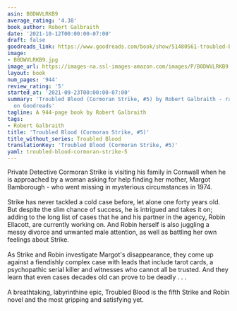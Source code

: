 ```yaml
---
asin: B0DWVLRKB9
average_rating: '4.38'
book_author: Robert Galbraith
date: '2021-10-12T00:00:00-07:00'
draft: false
goodreads_link: https://www.goodreads.com/book/show/51480561-troubled-blood
image:
- B0DWVLRKB9.jpg
image_url: https://images-na.ssl-images-amazon.com/images/P/B0DWVLRKB9.01._SCLZZZZZZZ.jpg
layout: book
num_pages: '944'
review_rating: '5'
started_at: '2021-09-23T00:00:00-07:00'
summary: 'Troubled Blood (Cormoran Strike, #5) by Robert Galbraith - rated 4.38/5
  on Goodreads'
tagline: A 944-page book by Robert Galbraith
tags:
- Robert Galbraith
title: 'Troubled Blood (Cormoran Strike, #5)'
title_without_series: Troubled Blood
translationKey: 'Troubled Blood (Cormoran Strike, #5)'
yaml: troubled-blood-cormoran-strike-5
---
```


Private Detective Cormoran Strike is visiting his family in Cornwall when he is approached by a woman asking for help finding her mother, Margot Bamborough - who went missing in mysterious circumstances in 1974.<br /><br />Strike has never tackled a cold case before, let alone one forty years old. But despite the slim chance of success, he is intrigued and takes it on; adding to the long list of cases that he and his partner in the agency, Robin Ellacott, are currently working on. And Robin herself is also juggling a messy divorce and unwanted male attention, as well as battling her own feelings about Strike.<br /><br />As Strike and Robin investigate Margot's disappearance, they come up against a fiendishly complex case with leads that include tarot cards, a psychopathic serial killer and witnesses who cannot all be trusted. And they learn that even cases decades old can prove to be deadly . . .<br /><br />A breathtaking, labyrinthine epic, Troubled Blood is the fifth Strike and Robin novel and the most gripping and satisfying yet.